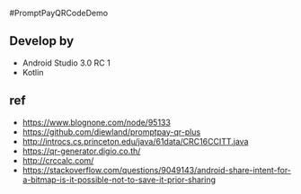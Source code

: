 #PromptPayQRCodeDemo

## Develop by
- Android Studio 3.0 RC 1
- Kotlin

## ref
- https://www.blognone.com/node/95133
- https://github.com/diewland/promptpay-qr-plus
- http://introcs.cs.princeton.edu/java/61data/CRC16CCITT.java
- https://qr-generator.digio.co.th/
- http://crccalc.com/
- https://stackoverflow.com/questions/9049143/android-share-intent-for-a-bitmap-is-it-possible-not-to-save-it-prior-sharing